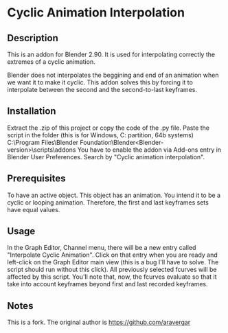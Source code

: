 # Cyclic Animation Interpolation
## Description

This is an addon for Blender 2.90. It is used for interpolating correctly the extremes of a cyclic animation.

Blender does not interpolates the beggining and end of an animation when we want it to make it cyclic. This addon solves this by forcing it to interpolate between the second and the second-to-last keyframes.

## Installation
Extract the .zip of this project or copy the code of the .py file. Paste the script in the folder (this is for Windows, C: partition, 64b systems) C:\Program Files\Blender Foundation\Blender\<Blender-version>\scripts\addons
You have to enable the addon via Add-ons entry in Blender User Preferences. Search by "Cyclic animation interpolation".

## Prerequisites
To have an active object.
This object has an animation. You intend it to be a cyclic or looping animation.
Therefore, the first and last keyframes sets have equal values.

## Usage
In the Graph Editor, Channel menu, there will be a new entry called "Interpolate Cyclic Animation". Click on that entry when you are ready and left-click on the Graph Editor main view (this is a bug I'll have to solve. The script should run without this click). All previously selected fcurves will be affected by this script. You'll note that, now, the fcurves evaluate so that it take into account keyframes beyond first and last recorded keyframes.

## Notes
This is a fork.
The original author is https://github.com/aravergar





